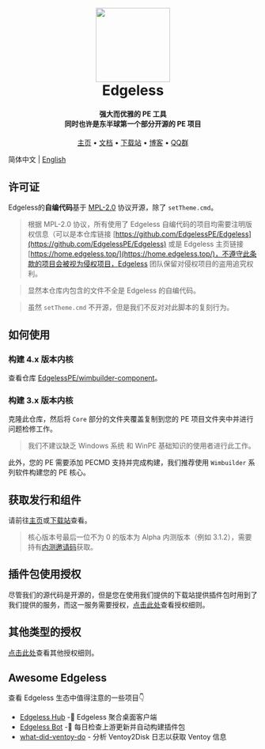 <h1 align="center">
  <br>
  <a href="https://home.edgeless.top" alt="logo" ><img src="https://home.edgeless.top/favicon.ico" width="150"/></a>
  <br>
  Edgeless
  <br>
</h1>

<h4 align="center">强大而优雅的 PE 工具<br>同时也许是东半球第一个部分开源的 PE 项目</h4>

<p align="center">
  <a href="https://home.edgeless.top">主页</a> •
  <a href="https://wiki.edgeless.top">文档</a> •
  <a href="https://down.edgeless.top">下载站</a> •
  <a href="https://www.edgeless.top">博客</a> •
  <a href="https://home.edgeless.top/jump/qqg.html">QQ群</a>
</p>

简体中文 | [English](https://github.com/EdgelessPE/Edgeless/blob/master/README_en.md)

## 许可证
Edgeless的**自编代码**基于 [MPL-2.0](https://www.mozilla.org/en-US/MPL/) 协议开源，除了 `setTheme.cmd`。

>根据 MPL-2.0 协议，所有使用了 Edgeless 自编代码的项目均需要注明版权信息（可以是本仓库链接 [https://github.com/EdgelessPE/Edgeless](https://github.com/EdgelessPE/Edgeless) 或是 Edgeless 主页链接 [https://home.edgeless.top/](https://home.edgeless.top/)，不遵守此条款的项目会被视为侵权项目，Edgeless 团队保留对侵权项目的盗用追究权利。

> 显然本仓库内包含的文件不全是 Edgeless 的自编代码。

> 虽然 `setTheme.cmd` 不开源，但是我们不反对对此脚本的复刻行为。


## 如何使用
### 构建 4.x 版本内核
查看仓库 [EdgelessPE/wimbuilder-component](https://github.com/EdgelessPE/wimbuilder-component)。
### 构建 3.x 版本内核
克隆此仓库，然后将 `Core` 部分的文件夹覆盖复制到您的 PE 项目文件夹中并进行问题检修工作。
>我们不建议缺乏 Windows 系统 和 WinPE 基础知识的使用者进行此工作。

此外，您的 PE 需要添加 PECMD 支持并完成构建，我们推荐使用 `Wimbuilder` 系列软件构建您的 PE 核心。

## 获取发行和组件
请前往[主页](https://home.edgeless.top)或[下载站](https://down.edgeless.top)查看。
>核心版本号最后一位不为 0 的版本为 Alpha 内测版本（例如 3.1.2），需要持有[内测邀请码](https://home.edgeless.top/jump/qqg.html)获取。

## 插件包使用授权
尽管我们的源代码是开源的，但是您在使用我们提供的下载站提供插件包时用到了我们提供的服务，而这一服务需要授权，[点击此处](https://wiki.edgeless.top/v2/cooperation/permit.html)查看授权细则。

## 其他类型的授权
[点击此处](https://wiki.edgeless.top/v2/cooperation/permit.html)查看其他授权细则。

## Awesome Edgeless
查看 Edgeless 生态中值得注意的一些项目👇

* [Edgeless Hub](https://github.com/EdgelessPE/edgeless-hub) -🚀 Edgeless 聚合桌面客户端
* [Edgeless Bot](https://github.com/EdgelessPE/edgeless-bot) -🤖 每日检查上游更新并自动构建插件包
* [what-did-ventoy-do](https://github.com/EdgelessPE/what-did-ventoy-do) - 分析 Ventoy2Disk 日志以获取 Ventoy 信息